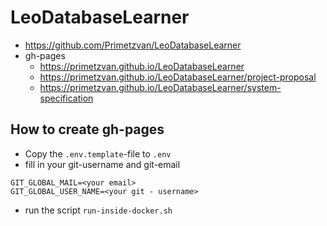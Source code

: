 # LeoDatabaseLearner

* https://github.com/Primetzvan/LeoDatabaseLearner
* gh-pages  
   * https://primetzvan.github.io/LeoDatabaseLearner
   * https://primetzvan.github.io/LeoDatabaseLearner/project-proposal
   * https://primetzvan.github.io/LeoDatabaseLearner/system-specification


## How to create gh-pages

* Copy the `.env.template`-file to `.env`
* fill in your git-username and git-email

```
GIT_GLOBAL_MAIL=<your email>
GIT_GLOBAL_USER_NAME=<your git - username>
```

* run the script `run-inside-docker.sh`